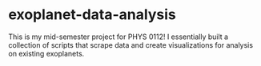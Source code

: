 # exoplanet-data-analysis
 This is my mid-semester project for PHYS 0112! I essentially built a collection of scripts that scrape data and create visualizations for analysis on existing exoplanets.
